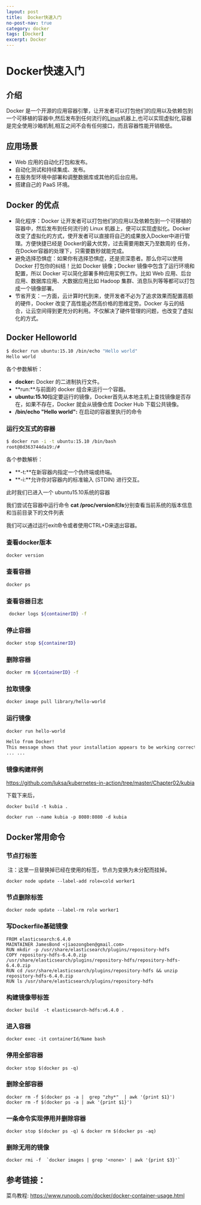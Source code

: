 ```yaml
---
layout: post
title:  Docker快速入门
no-post-nav: true
category: docker
tags: [Docker]
excerpt: Docker
---
```


# Docker快速入门



## 介绍

Docker 是一个开源的应用容器引擎，让开发者可以打包他们的应用以及依赖包到一个可移植的容器中,然后发布到任何流行的[Linux](https://baike.baidu.com/item/Linux)机器上,也可以实现虚拟化,容器是完全使用沙箱机制,相互之间不会有任何接口，而且容器性能开销极低。

## 应用场景

- Web 应用的自动化打包和发布。
- 自动化测试和持续集成、发布。
- 在服务型环境中部署和调整数据库或其他的后台应用。
- 搭建自己的 PaaS 环境。

## Docker 的优点

- 简化程序：Docker 让开发者可以打包他们的应用以及依赖包到一个可移植的容器中，然后发布到任何流行的 Linux 机器上，便可以实现虚拟化。Docker改变了虚拟化的方式，使开发者可以直接将自己的成果放入Docker中进行管理。方便快捷已经是 Docker的最大优势，过去需要用数天乃至数周的 任务，在Docker容器的处理下，只需要数秒就能完成。
- 避免选择恐惧症：如果你有选择恐惧症，还是资深患者。那么你可以使用 Docker 打包你的纠结！比如 Docker 镜像；Docker 镜像中包含了运行环境和配置，所以 Docker 可以简化部署多种应用实例工作。比如 Web 应用、后台应用、数据库应用、大数据应用比如 Hadoop 集群、消息队列等等都可以打包成一个镜像部署。
- 节省开支：一方面，云计算时代到来，使开发者不必为了追求效果而配置高额的硬件，Docker 改变了高性能必然高价格的思维定势。Docker 与云的结合，让云空间得到更充分的利用。不仅解决了硬件管理的问题，也改变了虚拟化的方式。

## Docker Helloworld

```bash
$ docker run ubuntu:15.10 /bin/echo "Hello world"
Hello world
```

各个参数解析：

- **docker:** Docker 的二进制执行文件。
- **run:**与前面的 docker 组合来运行一个容器。
- **ubuntu:15.10**指定要运行的镜像，Docker首先从本地主机上查找镜像是否存在，如果不存在，Docker 就会从镜像仓库 Docker Hub 下载公共镜像。
- **/bin/echo "Hello world":** 在启动的容器里执行的命令

### 运行交互式的容器

```bash
$ docker run -i -t ubuntu:15.10 /bin/bash
root@8d363744da19:/#
```

各个参数解析：

- **-t:**在新容器内指定一个伪终端或终端。
- **-i:**允许你对容器内的标准输入 (STDIN) 进行交互。

此时我们已进入一个 ubuntu15.10系统的容器

我们尝试在容器中运行命令 **cat /proc/version**和**ls**分别查看当前系统的版本信息和当前目录下的文件列表

我们可以通过运行exit命令或者使用CTRL+D来退出容器。

### 查看docker版本

```bash
docker version
```

### 查看容器

```bash
docker ps
```

### 查看容器日志

```bash
 docker logs ${containerID} -f 
```

### 停止容器

```bash
docker stop ${containerID}
```

### 删除容器

```bash
docker rm ${containerID} -f  
```

### 拉取镜像

```bash
docker image pull library/hello-world
```

### 运行镜像

```bash
docker run hello-world

Hello from Docker!
This message shows that your installation appears to be working correctly.
... ...
```

### 镜像构建样例

<https://github.com/luksa/kubernetes-in-action/tree/master/Chapter02/kubia>

下载下来后，

```
docker build -t kubia .

docker run --name kubia -p 8080:8080 -d kubia
```



## Docker常用命令

### 节点打标签

​	注：这里一旦替换掉已经在使用的标签，节点为变换为未分配而挂掉。

```
docker node update --label-add role=cold worker1
```

### 节点删除标签

```
docker node update --label-rm role worker1
```

### 写Dockerfile基础镜像

```
FROM elasticsearch:6.4.0
MAINTAINER JamesBond <jiaozongben@gmail.com>
RUN mkdir -p /usr/share/elasticsearch/plugins/repository-hdfs
COPY repository-hdfs-6.4.0.zip /usr/share/elasticsearch/plugins/repository-hdfs/repository-hdfs-6.4.0.zip
RUN cd /usr/share/elasticsearch/plugins/repository-hdfs && unzip repository-hdfs-6.4.0.zip
RUN ls /usr/share/elasticsearch/plugins/repository-hdfs
```

### 构建镜像带标签

```
docker build  -t elasticsearch-hdfs:v6.4.0 .
```

### 进入容器

```
docker exec -it containerId/Name bash
```

### 停用全部容器

```
docker stop $(docker ps -q)
```

### 删除全部容器

```
docker rm -f $(docker ps -a |  grep "zhy*"  | awk '{print $1}')
docker rm -f $(docker ps -a | awk '{print $1}')
```

### 一条命令实现停用并删除容器

```
docker stop $(docker ps -q) & docker rm $(docker ps -aq)
```

### 删除无用的镜像

```
docker rmi -f  `docker images | grep '<none>' | awk '{print $3}'` 
```



## 参考链接：

菜鸟教程: <https://www.runoob.com/docker/docker-container-usage.html>